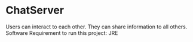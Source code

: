 # ChatServer
Users can interact to each other. They can share information to all others. Software Requirement to run this project: JRE
